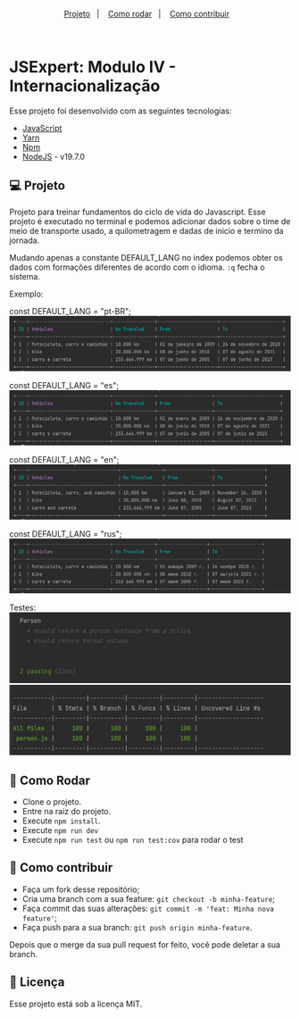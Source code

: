 <p align="center">
  <a href="#-projeto">Projeto</a>&nbsp;&nbsp;&nbsp;|&nbsp;&nbsp;&nbsp; 
  <a href="#-como-rodar">Como rodar</a>&nbsp;&nbsp;&nbsp;|&nbsp;&nbsp;&nbsp;
  <a href="#-como-contribuir">Como contribuir</a>&nbsp;&nbsp;&nbsp;
  </p>
<br>


# JSExpert: Modulo IV - Internacionalização

Esse projeto foi desenvolvido com as seguintes tecnologias:

- [JavaScript](https://developer.mozilla.org/pt-BR/docs/Web/JavaScript)
- [Yarn](https://yarnpkg.com/)
- [Npm](https://www.npmjs.com/) 
- [NodeJS](https://nodejs.org/en/) - v19.7.0

## 💻 Projeto

Projeto para treinar fundamentos do ciclo de vida do Javascript. Esse projeto é executado no terminal e podemos adicionar dados sobre o time de meio de transporte usado, a quilometragem e dadas de inicio e termino da jornada. 

Mudando apenas a constante DEFAULT_LANG no index podemos obter os dados com formações diferentes de acordo com o idioma. `:q` fecha o sistema.

Exemplo: 

const DEFAULT_LANG = "pt-BR";
![img.png](.github/img.png)

const DEFAULT_LANG = "es";
![img_1.png](.github%2Fimg_1.png)

const DEFAULT_LANG = "en";
![img_2.png](.github%2Fimg_2.png)

const DEFAULT_LANG = "rus"; 
![img_3.png](.github%2Fimg_3.png)

Testes:
![img_5.png](.github%2Fimg_5.png)
![img_4.png](.github%2Fimg_4.png)

## 🚀 Como Rodar

- Clone o projeto.
- Entre na raiz do projeto.
- Execute `npm install`.
- Execute `npm run dev`
- Execute `npm run test` ou `npm run test:cov` para rodar o test

## 🤔 Como contribuir

- Faça um fork desse repositório;
- Cria uma branch com a sua feature: `git checkout -b minha-feature`;
- Faça commit das suas alterações: `git commit -m 'feat: Minha nova feature'`;
- Faça push para a sua branch: `git push origin minha-feature`.

Depois que o merge da sua pull request for feito, você pode deletar a sua branch.

## 📝 Licença

Esse projeto está sob a licença MIT.